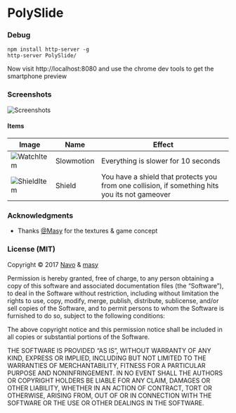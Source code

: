 # PolySlide

### Debug
```
npm install http-server -g
http-server PolySlide/
```

Now visit http://localhost:8080 and use the chrome dev tools to get the smartphone preview

### Screenshots

![Screenshots](https://i.imgur.com/4Lsysx4.png)

#### Items
| Image | Name | Effect |
| --- | --- | --- |
| ![WatchItem](https://i.imgur.com/AoYJaEZ.png) | Slowmotion | Everything is slower for 10 seconds |
| ![ShieldItem](https://i.imgur.com/vqKSbH9.png) | Shield | You have a shield that protects you from one collision, if something hits you its not gameover |

### Acknowledgments

- Thanks [@Masy](http://twitter.com/AntherusMasy) for the textures & game concept

### License (MIT)

Copyright © 2017 [Navo](https://github.com/navopw) & [masy](https://github.com/masy)

Permission is hereby granted, free of charge, to any person obtaining a copy of this software and associated documentation files (the “Software”), to deal in the Software without restriction, including without limitation the rights to use, copy, modify, merge, publish, distribute, sublicense, and/or sell copies of the Software, and to permit persons to whom the Software is furnished to do so, subject to the following conditions:

The above copyright notice and this permission notice shall be included in all copies or substantial portions of the Software.

THE SOFTWARE IS PROVIDED “AS IS”, WITHOUT WARRANTY OF ANY KIND, EXPRESS OR IMPLIED, INCLUDING BUT NOT LIMITED TO THE WARRANTIES OF MERCHANTABILITY, FITNESS FOR A PARTICULAR PURPOSE AND NONINFRINGEMENT. IN NO EVENT SHALL THE AUTHORS OR COPYRIGHT HOLDERS BE LIABLE FOR ANY CLAIM, DAMAGES OR OTHER LIABILITY, WHETHER IN AN ACTION OF CONTRACT, TORT OR OTHERWISE, ARISING FROM, OUT OF OR IN CONNECTION WITH THE SOFTWARE OR THE USE OR OTHER DEALINGS IN THE SOFTWARE.
